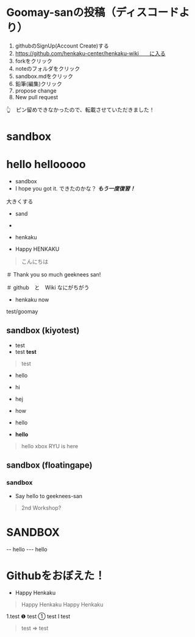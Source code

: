 # Goomay-sanの投稿（ディスコードより）
1. githubのSignUp(Account Create)する
2. https://github.com/henkaku-center/henkaku-wiki　　に入る
3. forkをクリック
4. noteのフォルダをクリック
5. sandbox.mdをクリック
6. 鉛筆(編集)クリック
7. propose change
8. New pull request

👆　ピン留めできなかったので、転載させていただきました！





# sandbox
# hello hellooooo
- sandbox
- I hope you got it.
できたのかな？
***もう一度復習！***

大きくする

- sand
- 

- henkaku

- Happy HENKAKU

> こんにちは

＃ Thank you so much geeknees san!

＃ github　と　Wiki なにがちがう

- henkaku now

test/goomay

## sandbox (kiyotest)

- test
- test
**test**
> test
- hello
- hi
- hej
- how

- hello
- **hello**
> hello
xbox
RYU is here

## sandbox (floatingape)
### sandbox
- Say hello to geeknees-san
> 2nd Workshop?
# SANDBOX
-- hello
--- hello
# Githubをおぼえた！

- Happy Henkaku
> Happy Henkaku
Happy Henkaku

1.test
❶ test
① test
Ⅰ test
> test
=> test
